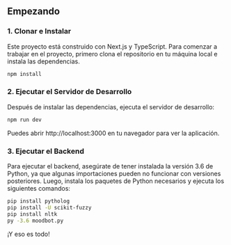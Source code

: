 ## Empezando

### 1. Clonar e Instalar

Este proyecto está construido con Next.js y TypeScript. Para comenzar a trabajar en el proyecto, primero clona el repositorio en tu máquina local e instala las dependencias.

```bash
npm install
```

### 2. Ejecutar el Servidor de Desarrollo

Después de instalar las dependencias, ejecuta el servidor de desarrollo:

```bash
npm run dev
```

Puedes abrir http://localhost:3000 en tu navegador para ver la aplicación.

### 3. Ejecutar el Backend

Para ejecutar el backend, asegúrate de tener instalada la versión 3.6 de Python, ya que algunas importaciones pueden no funcionar con versiones posteriores. Luego, instala los paquetes de Python necesarios y ejecuta los siguientes comandos:

```bash
pip install pytholog
pip install -U scikit-fuzzy
pip install nltk
py -3.6 moodbot.py
```
¡Y eso es todo!



